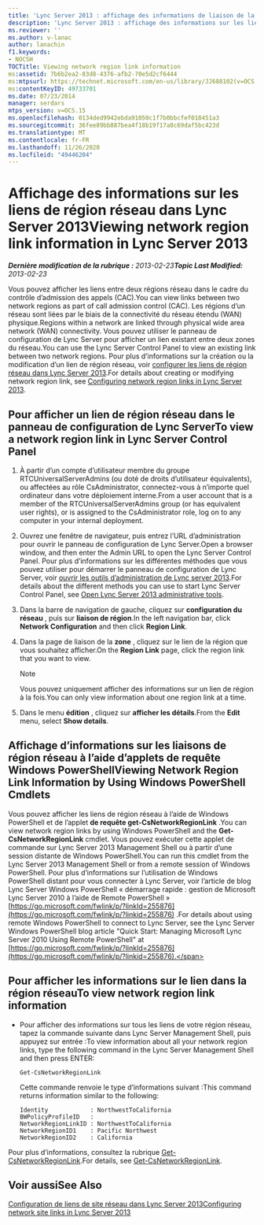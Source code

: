 ```yaml
---
title: 'Lync Server 2013 : affichage des informations de liaison de la zone réseau'
description: 'Lync Server 2013 : affichage des informations sur les liens de la région réseau.'
ms.reviewer: ''
ms.author: v-lanac
author: lanachin
f1.keywords:
- NOCSH
TOCTitle: Viewing network region link information
ms:assetid: 7b6b2ea2-83d8-4376-afb2-70e5d2cf6444
ms:mtpsurl: https://technet.microsoft.com/en-us/library/JJ688102(v=OCS.15)
ms:contentKeyID: 49733701
ms.date: 07/23/2014
manager: serdars
mtps_version: v=OCS.15
ms.openlocfilehash: 0134ded9942ebda91050c1f7b0bbcfef018451a3
ms.sourcegitcommit: 36fee89bb887bea4f18b19f17a8c69daf5bc423d
ms.translationtype: MT
ms.contentlocale: fr-FR
ms.lasthandoff: 11/26/2020
ms.locfileid: "49446204"
---
```

# <a name="viewing-network-region-link-information-in-lync-server-2013"></a><span data-ttu-id="a66cb-103">Affichage des informations sur les liens de région réseau dans Lync Server 2013</span><span class="sxs-lookup"><span data-stu-id="a66cb-103">Viewing network region link information in Lync Server 2013</span></span>

<div data-xmlns="http://www.w3.org/1999/xhtml">

<div class="topic" data-xmlns="http://www.w3.org/1999/xhtml" data-msxsl="urn:schemas-microsoft-com:xslt" data-cs="https://msdn.microsoft.com/">

<div data-asp="https://msdn2.microsoft.com/asp">



</div>

<div id="mainSection">

<div id="mainBody"><span data-ttu-id="a66cb-104">

<span> </span></span><span class="sxs-lookup"><span data-stu-id="a66cb-104">

<span> </span></span></span>

<span data-ttu-id="a66cb-105">_**Dernière modification de la rubrique :** 2013-02-23_</span><span class="sxs-lookup"><span data-stu-id="a66cb-105">_**Topic Last Modified:** 2013-02-23_</span></span>

<span data-ttu-id="a66cb-106">Vous pouvez afficher les liens entre deux régions réseau dans le cadre du contrôle d’admission des appels (CAC).</span><span class="sxs-lookup"><span data-stu-id="a66cb-106">You can view links between two network regions as part of call admission control (CAC).</span></span> <span data-ttu-id="a66cb-107">Les régions d’un réseau sont liées par le biais de la connectivité du réseau étendu (WAN) physique.</span><span class="sxs-lookup"><span data-stu-id="a66cb-107">Regions within a network are linked through physical wide area network (WAN) connectivity.</span></span> <span data-ttu-id="a66cb-108">Vous pouvez utiliser le panneau de configuration de Lync Server pour afficher un lien existant entre deux zones du réseau.</span><span class="sxs-lookup"><span data-stu-id="a66cb-108">You can use the Lync Server Control Panel to view an existing link between two network regions.</span></span> <span data-ttu-id="a66cb-109">Pour plus d’informations sur la création ou la modification d’un lien de région réseau, voir [configurer les liens de région réseau dans Lync Server 2013](lync-server-2013-configuring-network-region-links.md).</span><span class="sxs-lookup"><span data-stu-id="a66cb-109">For details about creating or modifying network region link, see [Configuring network region links in Lync Server 2013](lync-server-2013-configuring-network-region-links.md).</span></span>

<div>

## <a name="to-view-a-network-region-link-in-lync-server-control-panel"></a><span data-ttu-id="a66cb-110">Pour afficher un lien de région réseau dans le panneau de configuration de Lync Server</span><span class="sxs-lookup"><span data-stu-id="a66cb-110">To view a network region link in Lync Server Control Panel</span></span>

1.  <span data-ttu-id="a66cb-111">À partir d’un compte d’utilisateur membre du groupe RTCUniversalServerAdmins (ou doté de droits d’utilisateur équivalents), ou affectées au rôle CsAdministrator, connectez-vous à n’importe quel ordinateur dans votre déploiement interne.</span><span class="sxs-lookup"><span data-stu-id="a66cb-111">From a user account that is a member of the RTCUniversalServerAdmins group (or has equivalent user rights), or is assigned to the CsAdministrator role, log on to any computer in your internal deployment.</span></span>

2.  <span data-ttu-id="a66cb-112">Ouvrez une fenêtre de navigateur, puis entrez l’URL d’administration pour ouvrir le panneau de configuration de Lync Server.</span><span class="sxs-lookup"><span data-stu-id="a66cb-112">Open a browser window, and then enter the Admin URL to open the Lync Server Control Panel.</span></span> <span data-ttu-id="a66cb-113">Pour plus d’informations sur les différentes méthodes que vous pouvez utiliser pour démarrer le panneau de configuration de Lync Server, voir [ouvrir les outils d’administration de Lync server 2013](lync-server-2013-open-lync-server-administrative-tools.md).</span><span class="sxs-lookup"><span data-stu-id="a66cb-113">For details about the different methods you can use to start Lync Server Control Panel, see [Open Lync Server 2013 administrative tools](lync-server-2013-open-lync-server-administrative-tools.md).</span></span>

3.  <span data-ttu-id="a66cb-114">Dans la barre de navigation de gauche, cliquez sur **configuration du réseau** , puis sur **liaison de région**.</span><span class="sxs-lookup"><span data-stu-id="a66cb-114">In the left navigation bar, click **Network Configuration** and then click **Region Link**.</span></span>

4.  <span data-ttu-id="a66cb-115">Dans la page de liaison de la **zone** , cliquez sur le lien de la région que vous souhaitez afficher.</span><span class="sxs-lookup"><span data-stu-id="a66cb-115">On the **Region Link** page, click the region link that you want to view.</span></span>
    
    <div>
    

    > [!NOTE]  
    > <span data-ttu-id="a66cb-116">Vous pouvez uniquement afficher des informations sur un lien de région à la fois.</span><span class="sxs-lookup"><span data-stu-id="a66cb-116">You can only view information about one region link at a time.</span></span>

    
    </div>

5.  <span data-ttu-id="a66cb-117">Dans le menu **édition** , cliquez sur **afficher les détails**.</span><span class="sxs-lookup"><span data-stu-id="a66cb-117">From the **Edit** menu, select **Show details**.</span></span>

</div>

<div>

## <a name="viewing-network-region-link-information-by-using-windows-powershell-cmdlets"></a><span data-ttu-id="a66cb-118">Affichage d’informations sur les liaisons de région réseau à l’aide d’applets de requête Windows PowerShell</span><span class="sxs-lookup"><span data-stu-id="a66cb-118">Viewing Network Region Link Information by Using Windows PowerShell Cmdlets</span></span>

<span data-ttu-id="a66cb-119">Vous pouvez afficher les liens de région réseau à l’aide de Windows PowerShell et de l’applet **de requête get-CsNetworkRegionLink** .</span><span class="sxs-lookup"><span data-stu-id="a66cb-119">You can view network region links by using Windows PowerShell and the **Get-CsNetworkRegionLink** cmdlet.</span></span> <span data-ttu-id="a66cb-120">Vous pouvez exécuter cette applet de commande sur Lync Server 2013 Management Shell ou à partir d’une session distante de Windows PowerShell.</span><span class="sxs-lookup"><span data-stu-id="a66cb-120">You can run this cmdlet from the Lync Server 2013 Management Shell or from a remote session of Windows PowerShell.</span></span> <span data-ttu-id="a66cb-121">Pour plus d’informations sur l’utilisation de Windows PowerShell distant pour vous connecter à Lync Server, voir l’article de blog Lync Server Windows PowerShell « démarrage rapide : gestion de Microsoft Lync Server 2010 à l’aide de Remote PowerShell » [https://go.microsoft.com/fwlink/p/?linkId=255876](https://go.microsoft.com/fwlink/p/?linkid=255876) .</span><span class="sxs-lookup"><span data-stu-id="a66cb-121">For details about using remote Windows PowerShell to connect to Lync Server, see the Lync Server Windows PowerShell blog article "Quick Start: Managing Microsoft Lync Server 2010 Using Remote PowerShell" at [https://go.microsoft.com/fwlink/p/?linkId=255876](https://go.microsoft.com/fwlink/p/?linkid=255876).</span></span>

<div>

## <a name="to-view-network-region-link-information"></a><span data-ttu-id="a66cb-122">Pour afficher les informations sur le lien dans la région réseau</span><span class="sxs-lookup"><span data-stu-id="a66cb-122">To view network region link information</span></span>

  - <span data-ttu-id="a66cb-123">Pour afficher des informations sur tous les liens de votre région réseau, tapez la commande suivante dans Lync Server Management Shell, puis appuyez sur entrée :</span><span class="sxs-lookup"><span data-stu-id="a66cb-123">To view information about all your network region links, type the following command in the Lync Server Management Shell and then press ENTER:</span></span>
    
        Get-CsNetworkRegionLink
    
    <span data-ttu-id="a66cb-124">Cette commande renvoie le type d’informations suivant :</span><span class="sxs-lookup"><span data-stu-id="a66cb-124">This command returns information similar to the following:</span></span>
    
        Identity            : NorthwestToCalifornia
        BWPolicyProfileID   :
        NetworkRegionLinkID : NorthwestToCalifornia
        NetworkRegionID1    : Pacific Northwest
        NetworkRegionID2    : California

</div>

<span data-ttu-id="a66cb-125">Pour plus d’informations, consultez la rubrique [Get-CsNetworkRegionLink](https://docs.microsoft.com/powershell/module/skype/Get-CsNetworkRegionLink).</span><span class="sxs-lookup"><span data-stu-id="a66cb-125">For details, see [Get-CsNetworkRegionLink](https://docs.microsoft.com/powershell/module/skype/Get-CsNetworkRegionLink).</span></span>

</div>

<div>

## <a name="see-also"></a><span data-ttu-id="a66cb-126">Voir aussi</span><span class="sxs-lookup"><span data-stu-id="a66cb-126">See Also</span></span>


[<span data-ttu-id="a66cb-127">Configuration de liens de site réseau dans Lync Server 2013</span><span class="sxs-lookup"><span data-stu-id="a66cb-127">Configuring network site links in Lync Server 2013</span></span>](lync-server-2013-configuring-network-site-links.md)  
  

<span data-ttu-id="a66cb-128"></div>

</div>

<span> </span>

</div>

</div>

</span><span class="sxs-lookup"><span data-stu-id="a66cb-128"></div>

</div>

<span> </span>

</div>

</div>

</span></span></div>

